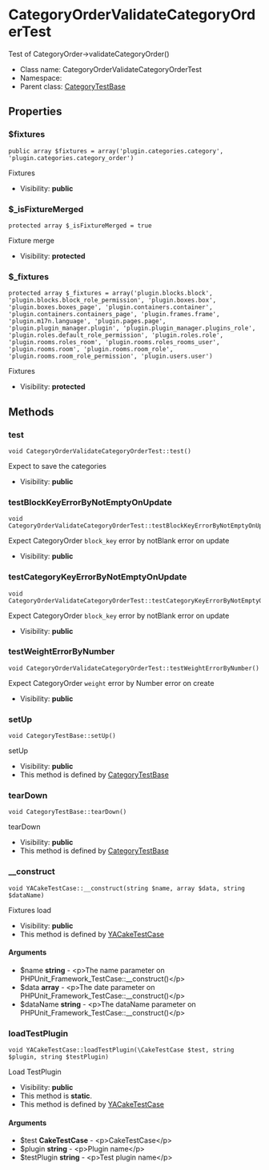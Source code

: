 CategoryOrderValidateCategoryOrderTest
===============

Test of CategoryOrder-&gt;validateCategoryOrder()




* Class name: CategoryOrderValidateCategoryOrderTest
* Namespace: 
* Parent class: [CategoryTestBase](CategoryTestBase.md)





Properties
----------


### $fixtures

    public array $fixtures = array('plugin.categories.category', 'plugin.categories.category_order')

Fixtures



* Visibility: **public**


### $_isFixtureMerged

    protected array $_isFixtureMerged = true

Fixture merge



* Visibility: **protected**


### $_fixtures

    protected array $_fixtures = array('plugin.blocks.block', 'plugin.blocks.block_role_permission', 'plugin.boxes.box', 'plugin.boxes.boxes_page', 'plugin.containers.container', 'plugin.containers.containers_page', 'plugin.frames.frame', 'plugin.m17n.language', 'plugin.pages.page', 'plugin.plugin_manager.plugin', 'plugin.plugin_manager.plugins_role', 'plugin.roles.default_role_permission', 'plugin.roles.role', 'plugin.rooms.roles_room', 'plugin.rooms.roles_rooms_user', 'plugin.rooms.room', 'plugin.rooms.room_role', 'plugin.rooms.room_role_permission', 'plugin.users.user')

Fixtures



* Visibility: **protected**


Methods
-------


### test

    void CategoryOrderValidateCategoryOrderTest::test()

Expect to save the categories



* Visibility: **public**




### testBlockKeyErrorByNotEmptyOnUpdate

    void CategoryOrderValidateCategoryOrderTest::testBlockKeyErrorByNotEmptyOnUpdate()

Expect CategoryOrder `block_key` error by notBlank error on update



* Visibility: **public**




### testCategoryKeyErrorByNotEmptyOnUpdate

    void CategoryOrderValidateCategoryOrderTest::testCategoryKeyErrorByNotEmptyOnUpdate()

Expect CategoryOrder `block_key` error by notBlank error on update



* Visibility: **public**




### testWeightErrorByNumber

    void CategoryOrderValidateCategoryOrderTest::testWeightErrorByNumber()

Expect CategoryOrder `weight` error by Number error on create



* Visibility: **public**




### setUp

    void CategoryTestBase::setUp()

setUp



* Visibility: **public**
* This method is defined by [CategoryTestBase](CategoryTestBase.md)




### tearDown

    void CategoryTestBase::tearDown()

tearDown



* Visibility: **public**
* This method is defined by [CategoryTestBase](CategoryTestBase.md)




### __construct

    void YACakeTestCase::__construct(string $name, array $data, string $dataName)

Fixtures load



* Visibility: **public**
* This method is defined by [YACakeTestCase](YACakeTestCase.md)


#### Arguments
* $name **string** - &lt;p&gt;The name parameter on PHPUnit_Framework_TestCase::__construct()&lt;/p&gt;
* $data **array** - &lt;p&gt;The date parameter on PHPUnit_Framework_TestCase::__construct()&lt;/p&gt;
* $dataName **string** - &lt;p&gt;The dataName parameter on PHPUnit_Framework_TestCase::__construct()&lt;/p&gt;



### loadTestPlugin

    void YACakeTestCase::loadTestPlugin(\CakeTestCase $test, string $plugin, string $testPlugin)

Load TestPlugin



* Visibility: **public**
* This method is **static**.
* This method is defined by [YACakeTestCase](YACakeTestCase.md)


#### Arguments
* $test **CakeTestCase** - &lt;p&gt;CakeTestCase&lt;/p&gt;
* $plugin **string** - &lt;p&gt;Plugin name&lt;/p&gt;
* $testPlugin **string** - &lt;p&gt;Test plugin name&lt;/p&gt;


